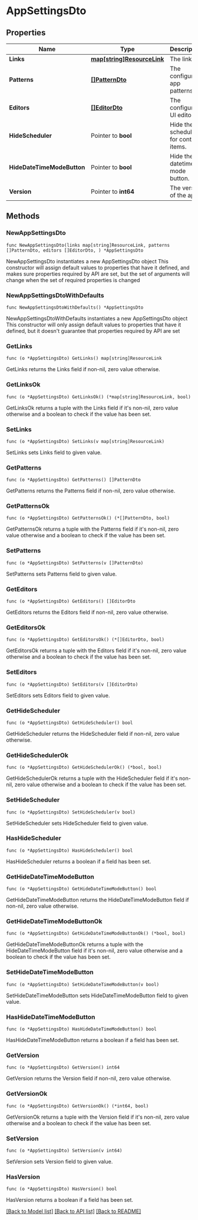 # AppSettingsDto

## Properties

Name | Type | Description | Notes
------------ | ------------- | ------------- | -------------
**Links** | [**map[string]ResourceLink**](ResourceLink.md) | The links. | 
**Patterns** | [**[]PatternDto**](PatternDto.md) | The configured app patterns. | 
**Editors** | [**[]EditorDto**](EditorDto.md) | The configured UI editors. | 
**HideScheduler** | Pointer to **bool** | Hide the scheduler for content items. | [optional] 
**HideDateTimeModeButton** | Pointer to **bool** | Hide the datetime mode button. | [optional] 
**Version** | Pointer to **int64** | The version of the app. | [optional] 

## Methods

### NewAppSettingsDto

`func NewAppSettingsDto(links map[string]ResourceLink, patterns []PatternDto, editors []EditorDto, ) *AppSettingsDto`

NewAppSettingsDto instantiates a new AppSettingsDto object
This constructor will assign default values to properties that have it defined,
and makes sure properties required by API are set, but the set of arguments
will change when the set of required properties is changed

### NewAppSettingsDtoWithDefaults

`func NewAppSettingsDtoWithDefaults() *AppSettingsDto`

NewAppSettingsDtoWithDefaults instantiates a new AppSettingsDto object
This constructor will only assign default values to properties that have it defined,
but it doesn't guarantee that properties required by API are set

### GetLinks

`func (o *AppSettingsDto) GetLinks() map[string]ResourceLink`

GetLinks returns the Links field if non-nil, zero value otherwise.

### GetLinksOk

`func (o *AppSettingsDto) GetLinksOk() (*map[string]ResourceLink, bool)`

GetLinksOk returns a tuple with the Links field if it's non-nil, zero value otherwise
and a boolean to check if the value has been set.

### SetLinks

`func (o *AppSettingsDto) SetLinks(v map[string]ResourceLink)`

SetLinks sets Links field to given value.


### GetPatterns

`func (o *AppSettingsDto) GetPatterns() []PatternDto`

GetPatterns returns the Patterns field if non-nil, zero value otherwise.

### GetPatternsOk

`func (o *AppSettingsDto) GetPatternsOk() (*[]PatternDto, bool)`

GetPatternsOk returns a tuple with the Patterns field if it's non-nil, zero value otherwise
and a boolean to check if the value has been set.

### SetPatterns

`func (o *AppSettingsDto) SetPatterns(v []PatternDto)`

SetPatterns sets Patterns field to given value.


### GetEditors

`func (o *AppSettingsDto) GetEditors() []EditorDto`

GetEditors returns the Editors field if non-nil, zero value otherwise.

### GetEditorsOk

`func (o *AppSettingsDto) GetEditorsOk() (*[]EditorDto, bool)`

GetEditorsOk returns a tuple with the Editors field if it's non-nil, zero value otherwise
and a boolean to check if the value has been set.

### SetEditors

`func (o *AppSettingsDto) SetEditors(v []EditorDto)`

SetEditors sets Editors field to given value.


### GetHideScheduler

`func (o *AppSettingsDto) GetHideScheduler() bool`

GetHideScheduler returns the HideScheduler field if non-nil, zero value otherwise.

### GetHideSchedulerOk

`func (o *AppSettingsDto) GetHideSchedulerOk() (*bool, bool)`

GetHideSchedulerOk returns a tuple with the HideScheduler field if it's non-nil, zero value otherwise
and a boolean to check if the value has been set.

### SetHideScheduler

`func (o *AppSettingsDto) SetHideScheduler(v bool)`

SetHideScheduler sets HideScheduler field to given value.

### HasHideScheduler

`func (o *AppSettingsDto) HasHideScheduler() bool`

HasHideScheduler returns a boolean if a field has been set.

### GetHideDateTimeModeButton

`func (o *AppSettingsDto) GetHideDateTimeModeButton() bool`

GetHideDateTimeModeButton returns the HideDateTimeModeButton field if non-nil, zero value otherwise.

### GetHideDateTimeModeButtonOk

`func (o *AppSettingsDto) GetHideDateTimeModeButtonOk() (*bool, bool)`

GetHideDateTimeModeButtonOk returns a tuple with the HideDateTimeModeButton field if it's non-nil, zero value otherwise
and a boolean to check if the value has been set.

### SetHideDateTimeModeButton

`func (o *AppSettingsDto) SetHideDateTimeModeButton(v bool)`

SetHideDateTimeModeButton sets HideDateTimeModeButton field to given value.

### HasHideDateTimeModeButton

`func (o *AppSettingsDto) HasHideDateTimeModeButton() bool`

HasHideDateTimeModeButton returns a boolean if a field has been set.

### GetVersion

`func (o *AppSettingsDto) GetVersion() int64`

GetVersion returns the Version field if non-nil, zero value otherwise.

### GetVersionOk

`func (o *AppSettingsDto) GetVersionOk() (*int64, bool)`

GetVersionOk returns a tuple with the Version field if it's non-nil, zero value otherwise
and a boolean to check if the value has been set.

### SetVersion

`func (o *AppSettingsDto) SetVersion(v int64)`

SetVersion sets Version field to given value.

### HasVersion

`func (o *AppSettingsDto) HasVersion() bool`

HasVersion returns a boolean if a field has been set.


[[Back to Model list]](../README.md#documentation-for-models) [[Back to API list]](../README.md#documentation-for-api-endpoints) [[Back to README]](../README.md)


